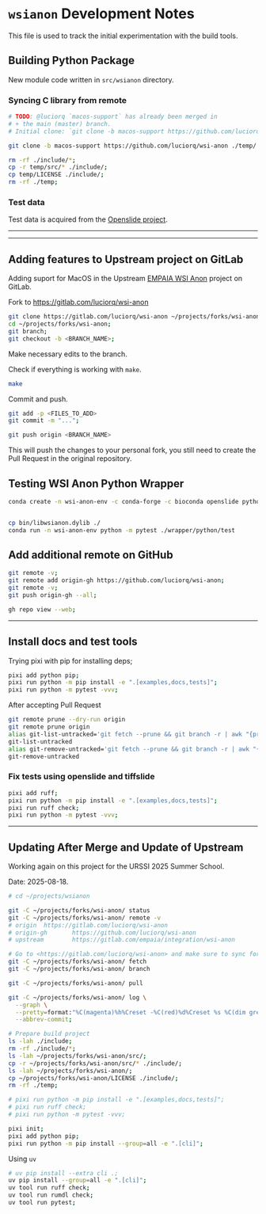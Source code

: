 # `wsianon` Development Notes

This file is used to track the initial experimentation with the build tools.

## Building Python Package

New module code written in `src/wsianon` directory.

### Syncing C library from remote

```bash
# TODO: @luciorq `macos-support` has already been merged in
# + the main (master) branch.
# Initial clone: `git clone -b macos-support https://github.com/luciorq/wsi-anon ./temp/`;

git clone -b macos-support https://github.com/luciorq/wsi-anon ./temp/

rm -rf ./include/*;
cp -r temp/src/* ./include/;
cp temp/LICENSE ./include/;
rm -rf ./temp;
```

### Test data

Test data is acquired from the [Openslide project](https://openslide.cs.cmu.edu/download/openslide-testdata/).

---

<!--

## First try using Hatch

> NOTE: Not working properly, since you still needs to compile the C library
using `setuptools`. Development will move to setuptools entirely.

Using [Hatch](https://hatch.pypa.io/latest/) for Package Management.

### Create hatch env

```bash
conda create -n hatch-env -y hatch;
alias hatch='conda run -n hatch-env hatch';
hatch new --init;
```

### Create Python development env with conda

Test environment: `pytest`, `openslide`, and `tiffslide` are using for testing,
they are not required for building or using the package.

```bash
# Test environment
conda create -n wsianon-env -y python pytest tiffslide openslide openslide-python;
# TODO: @luciorq Not working as expected
conda activate wsianon-env;
```

### Copy source code from Upstream

Using personal fork with modification.

```bash
git clone -b macos-support https://github.com/luciorq/wsi-anon ./temp/;
\mkdir -p ./src/wsianon;
\cp -r ./temp/wrapper/python/* ./src/wsianon/;
\mkdir -p ./include/;
# \mkdir -p ./lib/;
cp -r temp/src/* ./include/;
```

```bash
# Setting package version
touch ./src/wsianon/__about__.py
version_string="$(\cat temp/CHANGELOG.md | \grep '^##' | \head -1 | \sed 's|.* ||g')";
\builtin echo -ne "__version__ = \"${version_string}\"\n" > ./src/wsianon/__about__.py
# Check if hatch is able to parse version
hatch version; # "${version_string}";
```

#### Compile C library

```bash
# TODO: @luciorq temporary testing
# (cd temp/ && make shared-lib) && cp temp/bin/libwsianon* ./;
```

```bash
\cp -r
```

#### Check if module works

```bash
conda run -n wsianon-env python -m pip install -e .;

conda run -n wsianon-env python -c 'from wsianon import wsianon';
```

#### Testing with real files

```bash
conda run -n wsianon-env python -c 'from wsianon import wsianon; wsianon.anonymize_wsi("../wsi-tools/data/input/CMU-1-Small-Region.svs", new_label_name = "wsianon_test")';

conda run -n wsianon-env \
  python -c \
  'from wsianon import wsianon; wsianon.get_wsi_data("../wsi-tools/data/input/CMU-1-Small-Region.svs")';
```

Testing with python

```python
import openslide
import tiffslide

from wsianon import wsianon

wsi_path = [
  "../wsi-tools/data/input/CMU-1-Small-Region.svs",
  "../wsi-tools/data/input/wsianon_test.svs"
]

wsianon.anonymize_wsi(wsi_path[0], new_label_name = "wsianon_test")

slide = tiffslide.TiffSlide(wsi_path[0])
associated_images = slide.associated_images

slide = tiffslide.TiffSlide(wsi_path[1])
associated_images = slide.associated_images

```

#### Clean project

```bash
\rm -rf ./temp;
\rm -rf  ../wsi-tools/data/input/wsianon_test*;
```

---

## Using setuptools python package

```bash
# TODO: @luciorq Deprecation note on this method
# + See <https://blog.ganssle.io/articles/2021/10/setup-py-deprecated.html> for details.
conda run -n wsianon-env python setup.py build;
conda run -n wsianon-env python setup.py install;
```

-->

---

## Adding features to Upstream project on GitLab

Adding suport for MacOS in the Upstream [EMPAIA WSI Anon](https://gitlab.com/empaia/integration/wsi-anon) project on GitLab.

Fork to <https://gitlab.com/luciorq/wsi-anon>

```bash
git clone https://gitlab.com/luciorq/wsi-anon ~/projects/forks/wsi-anon;
cd ~/projects/forks/wsi-anon;
git branch;
git checkout -b <BRANCH_NAME>;
```

Make necessary edits to the branch.

Check if everything is working with `make`.

```bash
make
```

Commit and push.

```bash
git add -p <FILES_TO_ADD>
git commit -m "...";

git push origin <BRANCH_NAME>
```

This will push the changes to your personal fork,
you still need to create the Pull Request in the original repository.

## Testing WSI Anon Python Wrapper

```bash
conda create -n wsi-anon-env -c conda-forge -c bioconda openslide python pytest tiffslide openslide-python


cp bin/libwsianon.dylib ./
conda run -n wsi-anon-env python -m pytest ./wrapper/python/test
```

## Add additional remote on GitHub

```bash
git remote -v;
git remote add origin-gh https://github.com/luciorq/wsi-anon;
git remote -v;
git push origin-gh --all;

gh repo view --web;
```

---

## Install docs and test tools

Trying pixi with pip for installing deps;

```bash
pixi add python pip;
pixi run python -m pip install -e ".[examples,docs,tests]";
pixi run python -m pytest -vvv;
```

After accepting Pull Request

```bash
git remote prune --dry-run origin
git remote prune origin
alias git-list-untracked='git fetch --prune && git branch -r | awk "{print \$1}" | grep -E -v -f /dev/fd/0 <(git branch -vv | grep origin) | awk "{print \$1}"'
git-list-untracked
alias git-remove-untracked='git fetch --prune && git branch -r | awk "{print \$1}" | grep -E -v -f /dev/fd/0 <(git branch -vv | grep origin) | awk "{print \$1}" | xargs git branch -d'
git-remove-untracked
```

### Fix tests using openslide and tiffslide

```bash
pixi add ruff;
pixi run python -m pip install -e ".[examples,docs,tests]";
pixi run ruff check;
pixi run python -m pytest -vvv;
```

---

## Updating After Merge and Update of Upstream

Working again on this project for the URSSI 2025 Summer School.

Date: 2025-08-18.

```bash
# cd ~/projects/wsianon

git -C ~/projects/forks/wsi-anon/ status
git -C ~/projects/forks/wsi-anon/ remote -v
# origin  https://gitlab.com/luciorq/wsi-anon
# origin-gh       https://github.com/luciorq/wsi-anon
# upstream        https://gitlab.com/empaia/integration/wsi-anon

# Go to <https://gitlab.com/luciorq/wsi-anon> and make sure to sync fork
git -C ~/projects/forks/wsi-anon/ fetch
git -C ~/projects/forks/wsi-anon/ branch

git -C ~/projects/forks/wsi-anon/ pull

git -C ~/projects/forks/wsi-anon/ log \
  --graph \
  --pretty=format:"%C(magenta)%h%Creset -%C(red)%d%Creset %s %C(dim green)(%cr) %C(cyan)<%an>%Creset" \
  --abbrev-commit;

# Prepare build project
ls -lah ./include;
rm -rf ./include/*;
ls -lah ~/projects/forks/wsi-anon/src/;
cp -r ~/projects/forks/wsi-anon/src/* ./include/;
ls -lah ~/projects/forks/wsi-anon/;
cp ~/projects/forks/wsi-anon/LICENSE ./include/;
rm -rf ./temp;
```

```bash
# pixi run python -m pip install -e ".[examples,docs,tests]";
# pixi run ruff check;
# pixi run python -m pytest -vvv;
```

```bash
pixi init;
pixi add python pip;
pixi run python -m pip install --group=all -e ".[cli]";
```

Using `uv`

```bash
# uv pip install --extra cli .;
uv pip install --group=all -e ".[cli]";
uv tool run ruff check;
uv tool run rumdl check;
uv tool run pytest;
```

